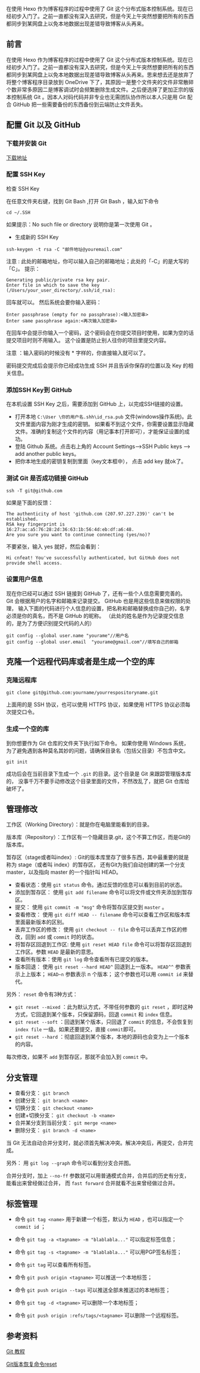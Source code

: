 在使用 Hexo 作为博客程序的过程中使用了 Git 这个分布式版本控制系统。现在已经初步入门了。之前一直都没有深入去研究，但是今天上午突然想要把所有的东西都同步到某网盘上以免本地数据出现差错导致博客从头再来。
<!--more-->
## 前言

在使用 Hexo 作为博客程序的过程中使用了 Git 这个分布式版本控制系统。现在已经初步入门了。之前一直都没有深入去研究，但是今天上午突然想要把所有的东西都同步到某网盘上以免本地数据出现差错导致博客从头再来。思来想去还是放弃了将整个博客程序目录放到 OneDrive 下了，其原因一是整个文件夹的文件非常散碎个数非常多原因二是博客调试时会频繁删除生成文件。之后便选择了更加正宗的版本控制系统 Git 。因本人对码代码并非专业也无需团队协作所以本人只是用 Git 配合 GitHub 把一些需要备份的东西备份到云端防止文件丢失。

## 配置 Git 以及 GitHub

### 下载并安装 Git
[下载地址](http://git-scm.com/download/)
### 配置 SSH Key
检查 SSH Key  

在任意文件夹右键，找到 Git Bash ,打开 Git Bash ，输入如下命令

```
cd ~/.SSH
```

如果提示：No such file or directory 说明你是第一次使用 Git 。
* 生成新的 SSH Key

```
ssh-keygen -t rsa -C "邮件地址@youremail.com"
```
注意 : 此处的邮箱地址，你可以输入自己的邮箱地址；此处的「-C」的是大写的「C」。
提示：

```
Generating public/private rsa key pair.
Enter file in which to save the key (/Users/your_user_directory/.ssh/id_rsa):
```
回车就可以。
然后系统会要你输入密码：
```
Enter passphrase (empty for no passphrase):<输入加密串>
Enter same passphrase again:<再次输入加密串>
```
在回车中会提示你输入一个密码，这个密码会在你提交项目时使用，如果为空的话提交项目时则不用输入。
这个设置是防止别人往你的项目里提交内容。

注意 ：输入密码的时候没有 * 字样的，你直接输入就可以了。

密码提交完成后会提示你已经成功生成 SSH 并且告诉你保存的位置以及 Key 的相关信息。

### 添加SSH Key到 GitHub

在本机设置 SSH Key 之后，需要添加到 GitHub 上，以完成SSH链接的设置。
* 打开本地 `C:\User \你的用户名.shh\id_rsa.pub` 文件(windows操作系统)。此文件里面内容为刚才生成的密钥。
如果看不到这个文件，你需要设置显示隐藏文件。准确的复制这个文件的内容（用记事本打开即可），才能保证设置的成功。
* 登陆 Github 系统。点击右上角的 Account Settings—->SSH Public keys —-> add another public keys。
* 把你本地生成的密钥复制到里面（key文本框中）， 点击 add key 就ok了。

### 测试 Git 是否成功链接 GitHub

```
ssh -T git@github.com
```

如果是下面的反馈：

```
The authenticity of host 'github.com (207.97.227.239)' can't be established.
RSA key fingerprint is 16:27:ac:a5:76:28:2d:36:63:1b:56:4d:eb:df:a6:48.
Are you sure you want to continue connecting (yes/no)?
```

不要紧张，输入 yes 就好，然后会看到：

```
Hi cnfeat! You've successfully authenticated, but GitHub does not provide shell access.
```

### 设置用户信息
现在你已经可以通过 SSH 链接到 GitHub 了，还有一些个人信息需要完善的。
Git 会根据用户的名字和邮箱来记录提交。 GitHub 也是用这些信息来做权限的处理，
输入下面的代码进行个人信息的设置，把名称和邮箱替换成你自己的，名字必须是你的真名，而不是 GitHub 的昵称。
（此处的姓名是作为记录提交信息的，是为了方便识别提交代码的人的）

```
git config --global user.name "yourame"//用户名
git config --global user.email  "yourame@gmail.com"//填写自己的邮箱
```

## 克隆一个远程代码库或者是生成一个空的库

### 克隆远程库

```
git clone git@github.com:yourname/yourrespositoryname.git
```

上面用的是 SSH 协议，也可以使用 HTTPS 协议，如果使用 HTTPS 协议必须每次提交口令。

### 生成一个空的库

到你想要作为 Git 仓库的文件夹下执行如下命令。
如果你使用 Windows 系统，为了避免遇到各种莫名其妙的问题，请确保目录名（包括父目录）不包含中文。

```
git init
```

成功后会在当前目录下生成一个 `.git` 的目录。这个目录是 Git 来跟踪管理版本库的，
没事千万不要手动修改这个目录里面的文件，不然改乱了，就把 Git 仓库给破坏了。

## 管理修改

工作区（Working Directory）：就是你在电脑里能看到的目录。

版本库（Repository）：工作区有一个隐藏目录.git，这个不算工作区，而是Git的版本库。

暂存区（stage或者叫index）: Git的版本库里存了很多东西，其中最重要的就是称为 stage（或者叫 index）的暂存区，
还有Git为我们自动创建的第一个分支 master，以及指向 master 的一个指针叫 HEAD。

* 查看状态：使用 `git status` 命令。通过反馈的信息可以看到目前的状态。
* 添加到暂存区： 使用 `git add filename` 命令可以将文件或文件夹添加到暂存区。
* 提交： 使用 `git commit -m "msg"` 命令将暂存区提交到 `master` 。
* 查看修改： 使用 `git diff HEAD -- filename` 命令可以查看工作区和版本库里面最新版本的区别。
* 丢弃工作区的修改： 使用 `git checkout -- file` 命令可以丢弃工作区的修改，回到 `add` 或 `commit` 时的状态。
* 将暂存区回退到工作区: 使用 `git reset HEAD file` 命令可以将暂存区回退到工作区。参数 `HEAD` 是最新的意思。
* 查看所有版本：使用 `git log` 命令查看所有已提交的版本。
* 版本回退： 使用 `git reset --hard HEAD^` 回退到上一版本。 `HEAD^^` 参数表示上上版本； `HEAD~n` 参数表示 n 个版本；
这个参数也可以用 `commit id` 来替代。

另外：
 `reset` 命令有3种方式：
* `git reset --mixed` ：此为默认方式，不带任何参数的 `git reset` ，即时这种方式，它回退到某个版本，只保留源码，回退 `commit` 和 `index` 信息。
* `git reset --soft` ：回退到某个版本，只回退了 `commit` 的信息，不会恢复到 `index file` 一级。如果还要提交，直接 `commit`即可。
* `git reset --hard` ：彻底回退到某个版本，本地的源码也会变为上一个版本的内容。

每次修改，如果不 `add` 到暂存区，那就不会加入到 `commit` 中。

## 分支管理

* 查看分支： `git branch`
* 创建分支： `git branch <name>`
* 切换分支： `git checkout <name>`
* 创建+切换分支： `git checkout -b <name>`
* 合并某分支到当前分支： `git merge <name>`
* 删除分支： `git branch -d <name>`

当 Git 无法自动合并分支时，就必须首先解决冲突。解决冲突后，再提交，合并完成。

另外：
用 `git log --graph` 命令可以看到分支合并图。

合并分支时，加上 `--no-ff` 参数就可以用普通模式合并，合并后的历史有分支，能看出来曾经做过合并，
而 `fast forward` 合并就看不出来曾经做过合并。

## 标签管理

* 命令 `git tag <name>` 用于新建一个标签，默认为 `HEAD` ，也可以指定一个 `commit id` ；
* 命令 `git tag -a <tagname> -m "blablabla..."` 可以指定标签信息；
* 命令 `git tag -s <tagname> -m "blablabla..."` 可以用PGP签名标签；
* 命令 `git tag` 可以查看所有标签。


* 命令 `git push origin <tagname>` 可以推送一个本地标签；
* 命令 `git push origin --tags` 可以推送全部未推送过的本地标签；
* 命令 `git tag -d <tagname>` 可以删除一个本地标签；
* 命令 `git push origin :refs/tags/<tagname>` 可以删除一个远程标签。

## 参考资料

[Git 教程](http://www.liaoxuefeng.com/wiki/0013739516305929606dd18361248578c67b8067c8c017b000)

[Git版本恢复命令reset ](http://blog.csdn.net/xsckernel/article/details/9021225)


